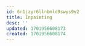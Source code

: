 ```yaml
---
id: 6n1jzyr6llnbmld9swys9y2
title: Inpainting
desc: ''
updated: 1701956608173
created: 1701956608174
---
```

